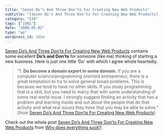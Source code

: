 ```yaml
---
title: "Seven Do’s And Three Don’ts For Creating New Web Products"
subtitle: "[Seven Do’s And Three Don’ts For Creating New Web Products](http://feeds.feedburner.com/~r/WhyDoesEv..."
category: "538"
tags: ["1981"]
date: "2008-05-02"
type: "wp"
wordpress_id: 1054
---
```

[Seven Do’s And Three Don’ts For Creating New Web Products](http://feeds.feedburner.com/~r/WhyDoesEverythingSuck/~3/281422506/seven-dos-and-three-donts-for-creating.html) contains some excellent **Do’s and Don’ts** for someone (like me) thinking of starting a new business. Here is just one little ‘Do’ with which I agree whole heartedly.
> “1. **Do become a domain expert in some domain.** If you are a computer science/programming oriented entrepreneur, there is a great temptation to try to solve general broad problems. This is because we tend to have no other skills. If you study programming that *is* a skill, but you need to marry that with some understanding of some real world issue. I strongly suggest finding an activity that has a problem and learning inside and out about the people that do that activity and what real issues they have that you may be able to solve.” (from [Seven Do’s And Three Don’ts For Creating New Web Products](http://feeds.feedburner.com/~r/WhyDoesEverythingSuck/~3/281422506/seven-dos-and-three-donts-for-creating.html))

Check out the whole post [Seven Do’s And Three Don’ts For Creating New Web Products](http://feeds.feedburner.com/~r/WhyDoesEverythingSuck/~3/281422506/seven-dos-and-three-donts-for-creating.html) from [Why does everything suck?](http://whydoeseverythingsuck.com/feeds/posts/default):
